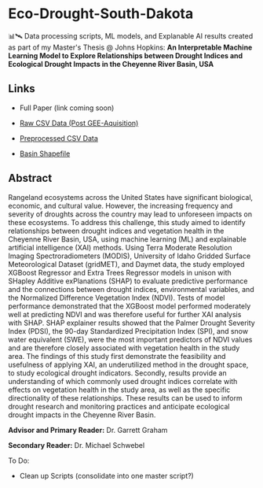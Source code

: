 # Eco-Drought-South-Dakota
📊🛰️ Data processing scripts, ML models, and Explanable AI results created as part of my Master's Thesis @ Johns Hopkins: **An Interpretable Machine Learning Model to Explore Relationships between Drought Indices and Ecological Drought Impacts in the Cheyenne River Basin, USA**

## Links

- Full Paper (link coming soon)

- <a href="https://drive.google.com/file/d/1yyk9-pplgeJCpb-upcfCP5oKQ2adIGhh/view?usp=share_link">Raw CSV Data (Post GEE-Aquisition)</a>

- <a href="https://drive.google.com/file/d/1r8hypfobqIRzTW_dCkcw36KLBlmPfArG/view?usp=share_link">Preprocessed CSV Data</a>

- <a href="https://drive.google.com/drive/folders/1xZtnHrp0XPtGvsER1OYK7yXf3AZV5u3m?usp=share_link">Basin Shapefile</a>

## Abstract 

Rangeland ecosystems across the United States have significant biological, economic, and cultural value. However, the increasing frequency and severity of droughts across the country may lead to unforeseen impacts on these ecosystems. To address this challenge, this study aimed to identify relationships between drought indices and vegetation health in the Cheyenne River Basin, USA, using machine learning (ML) and explainable artificial intelligence (XAI) methods. Using Terra Moderate Resolution Imaging Spectroradiometers (MODIS), University of Idaho Gridded Surface Meteorological Dataset (gridMET), and Daymet data, the study employed XGBoost Regressor and Extra Trees Regressor models in unison with SHapley Additive exPlanations (SHAP) to evaluate predictive performance and the connections between drought indices, environmental variables, and the Normalized Difference Vegetation Index (NDVI). Tests of model performance demonstrated that the XGBoost model performed moderately well at predicting NDVI and was therefore useful for further XAI analysis with SHAP. SHAP explainer results showed that the Palmer Drought Severity Index (PDSI), the 90-day Standardized Precipitation Index (SPI), and snow water equivalent (SWE), were the most important predictors of NDVI values and are therefore closely associated with vegetation health in the study area. The findings of this study first demonstrate the feasibility and usefulness of applying XAI, an underutilized method in the drought space, to study ecological drought indicators. Secondly, results provide an understanding of which commonly used drought indices correlate with effects on vegetation health in the study area, as well as the specific directionality of these relationships. These results can be used to inform drought research and monitoring practices and anticipate ecological drought impacts in the Cheyenne River Basin. 

**Advisor and Primary Reader:** Dr. Garrett Graham

**Secondary Reader:** Dr. Michael Schwebel


To Do:
- Clean up Scripts (consolidate into one master script?)

